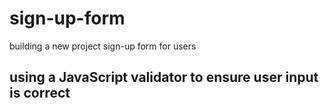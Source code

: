 # sign-up-form
building a new project sign-up form for users
## using a JavaScript validator to ensure user input is correct 